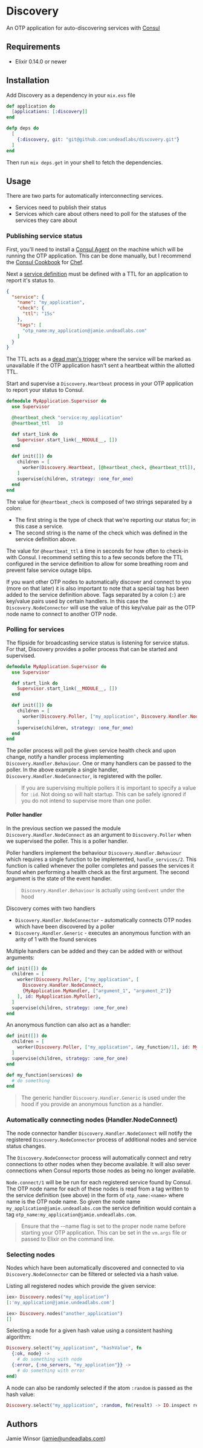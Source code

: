 # Discovery

An OTP application for auto-discovering services with [Consul](http://www.consul.io)

## Requirements

* Elixir 0.14.0 or newer

## Installation

Add Discovery as a dependency in your `mix.exs` file

```elixir
def application do
  [applications: [:discovery]]
end

defp deps do
  [
    {:discovery, git: "git@github.com:undeadlabs/discovery.git"}
  ]
end
```

Then run `mix deps.get` in your shell to fetch the dependencies.

## Usage

There are two parts for automatically interconnecting services.

  * Services need to publish their status
  * Services which care about others need to poll for the statuses of the services they care about

### Publishing service status

First, you'll need to install a [Consul Agent](http://www.consul.io/docs/agent/basics.html) on the machine which will be running the OTP application. This can be done manually, but I recommend the [Consul Cookbook](https://github.com/johnbellone/consul-cookbook) for [Chef](http://getchef.com).

Next a [service definition](http://www.consul.io/docs/agent/services.html) must be defined with a TTL for an application to report it's status to.

```json
{
  "service": {
    "name": "my_application",
    "check": {
      "ttl": "15s"
    },
    "tags": [
      "otp_name:my_application@jamie.undeadlabs.com"
    ]
  }
}
```

The TTL acts as a [dead man's trigger](https://www.youtube.com/watch?v=GyDEbV3zblA) where the service will be marked as unavailable if the OTP application hasn't sent a heartbeat within the allotted TTL.

Start and supervise a `Discovery.Heartbeat` process in your OTP application to report your status to Consul.

```elixir
defmodule MyApplication.Supervisor do
  use Supervisor

  @heartbeat_check "service:my_application"
  @heartbeat_ttl   10

  def start_link do
    Supervisor.start_link(__MODULE__, [])
  end

  def init([]) do
    children = [
      worker(Discovery.Heartbeat, [@heartbeat_check, @heartbeat_ttl]),
    ]
    supervise(children, strategy: :one_for_one)
  end
end
```

The value for `@heartbeat_check` is composed of two strings separated by a colon:

  * The first string is the type of check that we're reporting our status for; in this case a service.
  * The second string is the name of the check which was defined in the service definition above.

The value for `@heartbeat_ttl` a time in seconds for how often to check-in with Consul. I recommend setting this to a few seconds before the TTL configured in the service definition to allow for some breathing room and prevent false service outage blips.

If you want other OTP nodes to automatically discover and connect to you (more on that later) it is also important to note that a special tag has been added to the service definition above. Tags separated by a colon (`:`) are key/value pairs used by certain handlers. In this case the `Discovery.NodeConnector` will use the value of this key/value pair as the OTP node name to connect to another OTP node.

### Polling for services

The flipside for broadcasting service status is listening for service status. For that, Discovery provides a poller process that can be started and supervised.

```elixir
defmodule MyApplication.Supervisor do
  use Supervisor

  def start_link do
    Supervisor.start_link(__MODULE__, [])
  end

  def init([]) do
    children = [
      worker(Discovery.Poller, ["my_application", Discovery.Handler.NodeConnect], id: MyApplication.MyPoller),
    ]
    supervise(children, strategy: :one_for_one)
  end
end
```

The poller process will poll the given service health check and upon change, notify a handler process implementing `Discovery.Handler.Behaviour`. One or many handlers can be passed to the poller. In the above example a single handler, `Discovery.Handler.NodeConnector`, is registered with the poller.

> If you are supervising multiple pollers it is important to specify a value for `:id`. Not doing so will halt startup. This can be safely ignored if you do not intend to supervise more than one poller.

#### Poller handler

In the previous section we passed the module `Discovery.Handler.NodeConnect` as an argument to `Discovery.Poller` when we supervised the poller. This is a poller handler.

Poller handlers implement the behaviour `Discovery.Handler.Behaviour` which requires a single function to be implemented, `handle_services/2`. This function is called whenever the poller completes and passes the services it found when performing a health check as the first argument. The second argument is the state of the event handler.

> `Discovery.Handler.Behaviour` is actually using `GenEvent` under the hood

Discovery comes with two handlers

  * `Discovery.Handler.NodeConnector` - automatically connects OTP nodes which have been discovered by a poller
  * `Discovery.Handler.Generic` - executes an anonymous function with an arity of 1 with the found services

Multiple handlers can be added and they can be added with or without arguments:

```elixir
def init([]) do
  children = [
    worker(Discovery.Poller, ["my_application", [
      Discovery.Handler.NodeConnect,
      {MyApplication.MyHandler, ["argument_1", "argument_2"]}
    ], id: MyApplication.MyPoller),
  ]
  supervise(children, strategy: :one_for_one)
end
```

An anonymous function can also act as a handler:

```elixir
def init([]) do
  children = [
    worker(Discovery.Poller, ["my_application", &my_function/1], id: MyApplication.MyPoller)
  ]
  supervise(children, strategy: :one_for_one)
end

def my_function(services) do
  # do something
end
```

> The generic handler `Discovery.Handler.Generic` is used under the hood if you provide an anonymous function as a handler.

### Automatically connecting nodes (Handler.NodeConnect)

The node connector handler `Discovery.Handler.NodeConnect` will notify the registered `Discovery.NodeConnector` process of additional nodes and service status changes.

The `Discovery.NodeConnector` process will automatically connect and retry connections to other nodes when they become available. It will also sever connections when Consul reports those nodes as being no longer available.

`Node.connect/1` will be be run for each registered service found by Consul. The OTP node name for each of these nodes is read from a tag written to the service definition (see above) in the form of `otp_name:<name>` where name is the OTP node name. So given the node name `my_application@jamie.undeadlabs.com` the service definition would contain a tag `otp_name:my_application@jamie.undeadlabs.com`.

> Ensure that the --name flag is set to the proper node name before starting your OTP application. This can be set in the `vm.args` file or passed to Elixir on the command line.

### Selecting nodes

Nodes which have been automatically discovered and connected to via `Discovery.NodeConnector` can be filtered or selected via a hash value.

Listing all registered nodes which provide the given service:

```Elixir
iex> Discovery.nodes("my_application")
[:'my_application@jamie.undeadlabs.com']

iex> Discovery.nodes("another_application")
[]
```

Selecting a node for a given hash value using a consistent hashing algorithm:

```Elixir
Discovery.select("my_application", "hashValue", fn
  {:ok, node} ->
    # do something with node
  {:error, {:no_servers, "my_application"}} ->
    # do something with error
end)
```

A node can also be randomly selected if the atom `:random` is passed as the hash value:

```Elixir
Discovery.select("my_application", :random, fn(result) -> IO.inspect result end)
```

## Authors

Jamie Winsor (<jamie@undeadlabs.com>)
